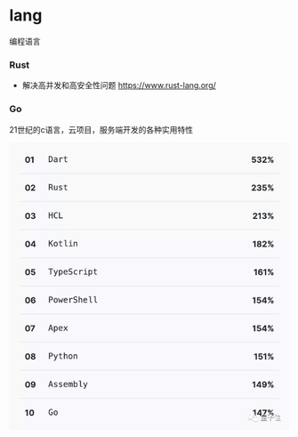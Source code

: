 # lang
编程语言


### Rust

* 解决高并发和高安全性问题
https://www.rust-lang.org/



### Go

21世纪的c语言，云项目，服务端开发的各种实用特性


![](./language.jpg)
